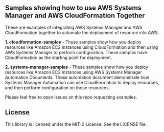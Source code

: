 ## Samples showing how to use AWS Systems Manager and AWS CloudFormation Together

These are examples of integrating AWS Systems Manager and AWS CloudFormation together to automate the deployment of resource into AWS.

**1. cloudformation-samples** - These samples show how you deploy resources like Amazon EC2 instances using CloudFormation and then using AWS Systems Manager to perform configuration. These samples have CloudFormation as the starting point for deployment.

**2. systems-manager-samples** - These samples show how you deploy resources like Amazon EC2 instances using AWS Systems Manager Automation Documents. These automation document demonstrate how Systems Manager Automation can use CloudFormation to deploy resources, and then perform configuration on those resources.

Please feel free to open issues on this repo requesting examples.

## License

This library is licensed under the MIT-0 License. See the LICENSE file.
